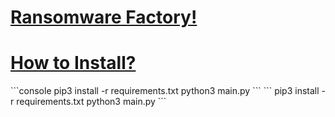 <h1><ins>Ransomware Factory!</ins></h1>

<h1><ins>How to Install?</ins></h1>
```console
pip3 install -r requirements.txt
python3 main.py
```
```
pip3 install -r requirements.txt
python3 main.py
```

